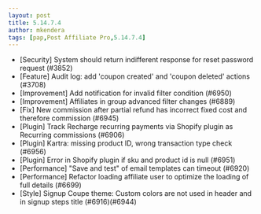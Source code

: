 ```yaml
---
layout: post
title: 5.14.7.4
author: mkendera
tags: [pap,Post Affiliate Pro,5.14.7.4]
---
```


- [Security] System should return indifferent response for reset password request (#3852)
- [Feature] Audit log: add 'coupon created' and 'coupon deleted' actions (#3708)
- [Improvement] Add notification for invalid filter condition (#6950)
- [Improvement] Affiliates in group advanced filter changes (#6889)
- [Fix] New commission after partial refund has incorrect fixed cost and therefore commission (#6945)
- [Plugin] Track Recharge recurring payments via Shopify plugin as Recurring commissions (#6906)
- [Plugin] Kartra: missing product ID, wrong transaction type check (#6956)
- [Plugin] Error in Shopify plugin if sku and product id is null (#6951)
- [Performance] "Save and test" of email templates can timeout (#6920)
- [Performance] Refactor loading affiliate user to optimize the loading of full details (#6699)
- [Style] Signup Coupe theme: Custom colors are not used in header and in signup steps title (#6916)(#6944)
